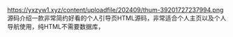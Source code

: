https://yxzyw1.xyz/content/uploadfile/202409/thum-39201727237994.png
源码介绍一款非常简约好看的个人引导页HTML源码，非常适合个人主页以及个人导航使用，纯HTML不需要数据库，
